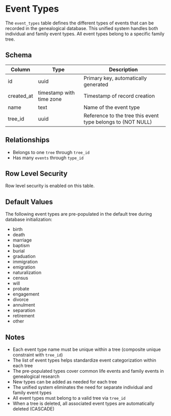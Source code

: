 # Event Types

The `event_types` table defines the different types of events that can be recorded in the genealogical database. This unified system handles both individual and family event types. All event types belong to a specific family tree.

## Schema

| Column     | Type                     | Description                                                 |
| ---------- | ------------------------ | ----------------------------------------------------------- |
| id         | uuid                     | Primary key, automatically generated                        |
| created_at | timestamp with time zone | Timestamp of record creation                                |
| name       | text                     | Name of the event type                                      |
| tree_id    | uuid                     | Reference to the tree this event type belongs to (NOT NULL) |

## Relationships

- Belongs to one `tree` through `tree_id`
- Has many `events` through `type_id`

## Row Level Security

Row level security is enabled on this table.

## Default Values

The following event types are pre-populated in the default tree during database initialization:

- birth
- death
- marriage
- baptism
- burial
- graduation
- immigration
- emigration
- naturalization
- census
- will
- probate
- engagement
- divorce
- annulment
- separation
- retirement
- other

## Notes

- Each event type name must be unique within a tree (composite unique constraint with `tree_id`)
- The list of event types helps standardize event categorization within each tree
- The pre-populated types cover common life events and family events in genealogical research
- New types can be added as needed for each tree
- The unified system eliminates the need for separate individual and family event types
- All event types must belong to a valid tree via `tree_id`
- When a tree is deleted, all associated event types are automatically deleted (CASCADE)

